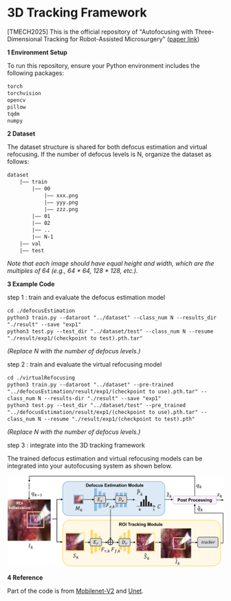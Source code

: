 # 3D Tracking Framework
[TMECH2025] This is the official repository of "Autofocusing with Three-Dimensional Tracking for Robot-Assisted Microsurgery" ([paper link](https://ieeexplore.ieee.org/document/11091590))

**1 Environment Setup**

To run this repository, ensure your Python environment includes the following packages:
    
    torch 
    torchvision
    opencv
    pillow
    tqdm
    numpy

**2 Dataset**

The dataset structure is shared for both defocus estimation and virtual refocusing. If the number of defocus levels is N, organize the dataset as follows:

    dataset
        |—— train
            |—— 00
                |—— xxx.png
                |—— yyy.png
                |—— zzz.png
            |—— 01
            |—— 02
            |—— ..
            |—— N-1
        |—— val
        |—— test

*Note that each image should have equal height and width, which are the multiples of 64 (e.g., 64 * 64, 128 * 128, etc.).*

**3 Example Code**

step 1 : train and evaluate the defocus estimation model
        
    cd ./defocusEstimation
    python3 train.py --dataroot "../dataset" --class_num N --results_dir "./result" --save "exp1"
    python3 test.py --test_dir "../dataset/test" --class_num N --resume "./result/exp1/(checkpoint to test).pth.tar"
*(Replace N with the number of defocus levels.)*

step 2 : train and evaluate the virtual refocusing model
    
    cd ./virtualRefocusing
    python3 train.py --dataroot "../dataset" --pre-trained "../defocusEstimation/result/exp1/(checkpoint to use).pth.tar" --class_num N --results-dir "./result" --save "exp1"
    python3 test.py --test_dir "../dataset/test" --pre_trained "../defocusEstimation/result/exp1/(checkpoint to use).pth.tar" --class_num N --resume "./result/exp1/(checkpoint to test).pth"
*(Replace N with the number of defocus levels.)*

step 3 : integrate into the 3D tracking framework

The trained defocus estimation and virtual refocusing models can be integrated into your autofocusing system as shown below.

![image](pic/framework.png)

**4 Reference**

Part of the code is from [Mobilenet-V2](https://github.com/Randl/MobileNetV2-pytorch) and [Unet](https://gitee.com/song-laogou/unet_42).

